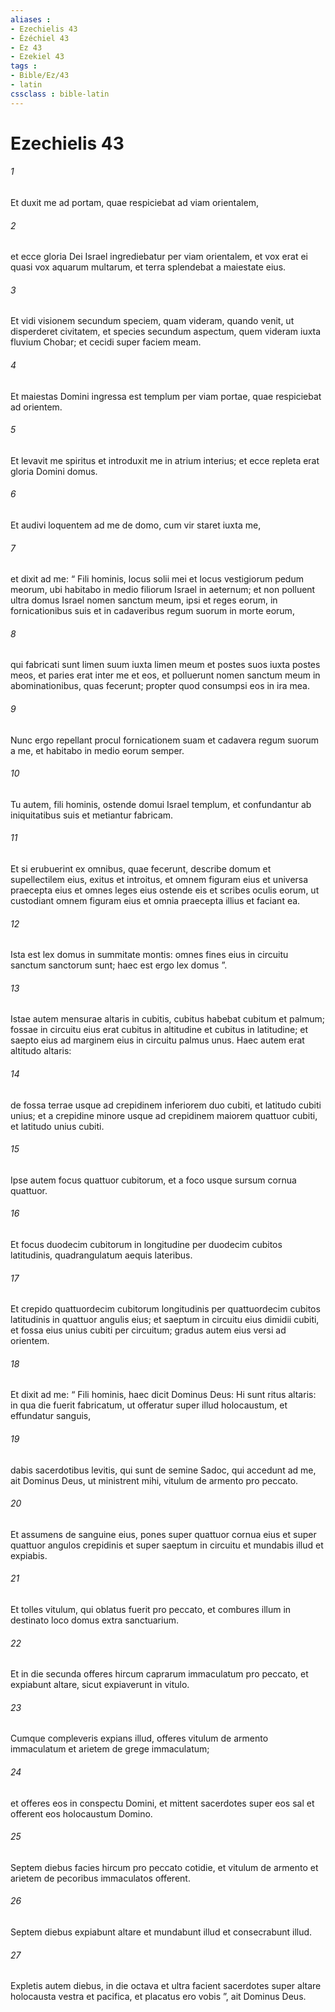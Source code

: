 ```yaml
---
aliases : 
- Ezechielis 43
- Ézéchiel 43
- Ez 43
- Ezekiel 43
tags : 
- Bible/Ez/43
- latin
cssclass : bible-latin
---
```


# Ezechielis 43

###### 1
Et duxit me ad portam, quae respiciebat ad viam orientalem, 
###### 2
et ecce gloria Dei Israel ingrediebatur per viam orientalem, et vox erat ei quasi vox aquarum multarum, et terra splendebat a maiestate eius. 
###### 3
Et vidi visionem secundum speciem, quam videram, quando venit, ut disperderet civitatem, et species secundum aspectum, quem videram iuxta fluvium Chobar; et cecidi super faciem meam.
###### 4
Et maiestas Domini ingressa est templum per viam portae, quae respiciebat ad orientem. 
###### 5
Et levavit me spiritus et introduxit me in atrium interius; et ecce repleta erat gloria Domini domus. 
###### 6
Et audivi loquentem ad me de domo, cum vir staret iuxta me, 
###### 7
et dixit ad me: “ Fili hominis, locus solii mei et locus vestigiorum pedum meorum, ubi habitabo in medio filiorum Israel in aeternum; et non polluent ultra domus Israel nomen sanctum meum, ipsi et reges eorum, in fornicationibus suis et in cadaveribus regum suorum in morte eorum, 
###### 8
qui fabricati sunt limen suum iuxta limen meum et postes suos iuxta postes meos, et paries erat inter me et eos, et polluerunt nomen sanctum meum in abominationibus, quas fecerunt; propter quod consumpsi eos in ira mea. 
###### 9
Nunc ergo repellant procul fornicationem suam et cadavera regum suorum a me, et habitabo in medio eorum semper.
###### 10
Tu autem, fili hominis, ostende domui Israel templum, et confundantur ab iniquitatibus suis et metiantur fabricam. 
###### 11
Et si erubuerint ex omnibus, quae fecerunt, describe domum et supellectilem eius, exitus et introitus, et omnem figuram eius et universa praecepta eius et omnes leges eius ostende eis et scribes oculis eorum, ut custodiant omnem figuram eius et omnia praecepta illius et faciant ea. 
###### 12
Ista est lex domus in summitate montis: omnes fines eius in circuitu sanctum sanctorum sunt; haec est ergo lex domus ”.
###### 13
Istae autem mensurae altaris in cubitis, cubitus habebat cubitum et palmum; fossae in circuitu eius erat cubitus in altitudine et cubitus in latitudine; et saepto eius ad marginem eius in circuitu palmus unus. Haec autem erat altitudo altaris: 
###### 14
de fossa terrae usque ad crepidinem inferiorem duo cubiti, et latitudo cubiti unius; et a crepidine minore usque ad crepidinem maiorem quattuor cubiti, et latitudo unius cubiti. 
###### 15
Ipse autem focus quattuor cubitorum, et a foco usque sursum cornua quattuor. 
###### 16
Et focus duodecim cubitorum in longitudine per duodecim cubitos latitudinis, quadrangulatum aequis lateribus. 
###### 17
Et crepido quattuordecim cubitorum longitudinis per quattuordecim cubitos latitudinis in quattuor angulis eius; et saeptum in circuitu eius dimidii cubiti, et fossa eius unius cubiti per circuitum; gradus autem eius versi ad orientem.
###### 18
Et dixit ad me: “ Fili hominis, haec dicit Dominus Deus: Hi sunt ritus altaris: in qua die fuerit fabricatum, ut offeratur super illud holocaustum, et effundatur sanguis, 
###### 19
dabis sacerdotibus levitis, qui sunt de semine Sadoc, qui accedunt ad me, ait Dominus Deus, ut ministrent mihi, vitulum de armento pro peccato. 
###### 20
Et assumens de sanguine eius, pones super quattuor cornua eius et super quattuor angulos crepidinis et super saeptum in circuitu et mundabis illud et expiabis. 
###### 21
Et tolles vitulum, qui oblatus fuerit pro peccato, et combures illum in destinato loco domus extra sanctuarium. 
###### 22
Et in die secunda offeres hircum caprarum immaculatum pro peccato, et expiabunt altare, sicut expiaverunt in vitulo. 
###### 23
Cumque compleveris expians illud, offeres vitulum de armento immaculatum et arietem de grege immaculatum; 
###### 24
et offeres eos in conspectu Domini, et mittent sacerdotes super eos sal et offerent eos holocaustum Domino. 
###### 25
Septem diebus facies hircum pro peccato cotidie, et vitulum de armento et arietem de pecoribus immaculatos offerent. 
###### 26
Septem diebus expiabunt altare et mundabunt illud et consecrabunt illud. 
###### 27
Expletis autem diebus, in die octava et ultra facient sacerdotes super altare holocausta vestra et pacifica, et placatus ero vobis ”, ait Dominus Deus.
